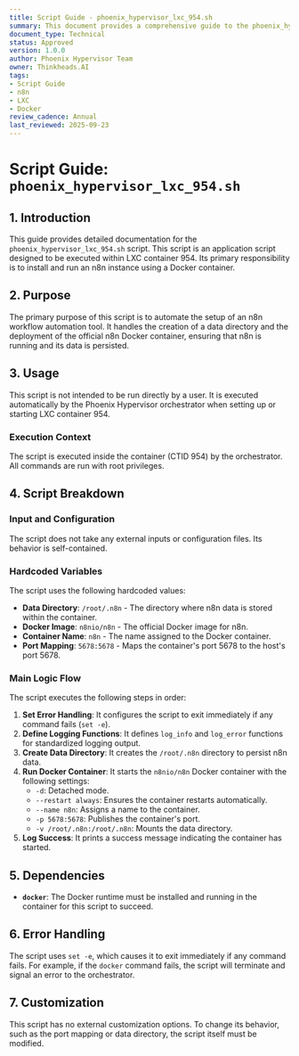 ```yaml
---
title: Script Guide - phoenix_hypervisor_lxc_954.sh
summary: This document provides a comprehensive guide to the phoenix_hypervisor_lxc_954.sh script, detailing its purpose, usage, and functionality for setting up an n8n instance using Docker.
document_type: Technical
status: Approved
version: 1.0.0
author: Phoenix Hypervisor Team
owner: Thinkheads.AI
tags:
- Script Guide
- n8n
- LXC
- Docker
review_cadence: Annual
last_reviewed: 2025-09-23
---
```


# Script Guide: `phoenix_hypervisor_lxc_954.sh`

## 1. Introduction

This guide provides detailed documentation for the `phoenix_hypervisor_lxc_954.sh` script. This script is an application script designed to be executed within LXC container 954. Its primary responsibility is to install and run an n8n instance using a Docker container.

## 2. Purpose

The primary purpose of this script is to automate the setup of an n8n workflow automation tool. It handles the creation of a data directory and the deployment of the official n8n Docker container, ensuring that n8n is running and its data is persisted.

## 3. Usage

This script is not intended to be run directly by a user. It is executed automatically by the Phoenix Hypervisor orchestrator when setting up or starting LXC container 954.

### Execution Context

The script is executed inside the container (CTID 954) by the orchestrator. All commands are run with root privileges.

## 4. Script Breakdown

### Input and Configuration

The script does not take any external inputs or configuration files. Its behavior is self-contained.

### Hardcoded Variables

The script uses the following hardcoded values:

*   **Data Directory**: `/root/.n8n` - The directory where n8n data is stored within the container.
*   **Docker Image**: `n8nio/n8n` - The official Docker image for n8n.
*   **Container Name**: `n8n` - The name assigned to the Docker container.
*   **Port Mapping**: `5678:5678` - Maps the container's port 5678 to the host's port 5678.

### Main Logic Flow

The script executes the following steps in order:

1.  **Set Error Handling**: It configures the script to exit immediately if any command fails (`set -e`).
2.  **Define Logging Functions**: It defines `log_info` and `log_error` functions for standardized logging output.
3.  **Create Data Directory**: It creates the `/root/.n8n` directory to persist n8n data.
4.  **Run Docker Container**: It starts the `n8nio/n8n` Docker container with the following settings:
    *   `-d`: Detached mode.
    *   `--restart always`: Ensures the container restarts automatically.
    *   `--name n8n`: Assigns a name to the container.
    *   `-p 5678:5678`: Publishes the container's port.
    *   `-v /root/.n8n:/root/.n8n`: Mounts the data directory.
5.  **Log Success**: It prints a success message indicating the container has started.

## 5. Dependencies

*   **`docker`**: The Docker runtime must be installed and running in the container for this script to succeed.

## 6. Error Handling

The script uses `set -e`, which causes it to exit immediately if any command fails. For example, if the `docker` command fails, the script will terminate and signal an error to the orchestrator.

## 7. Customization

This script has no external customization options. To change its behavior, such as the port mapping or data directory, the script itself must be modified.